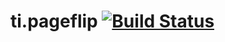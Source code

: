 ti.pageflip [![Build Status](https://travis-ci.org/muhammaddadu/ti.pageflip.svg)](https://travis-ci.org/muhammaddadu/ti.pageflip)
=======
